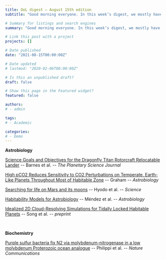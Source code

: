 ```yaml
---
title: OoL digest — August 15th edition
subtitle: "Good morning everyone. In this week’s digest, we mostly have papers in the field of astrobiology, plus one last paper in biochemistry. In astrobiology, Barnes presents the science goals of the upcoming Dragonfly mission that is planned to land on Titan in the mid-2030s, Graham demonstrates that high pCO$_2$ reduces the impact of CO$_2$ fluctuations throughout the habitable zone, Hyodo discusses the science goals of the upcoming Martian Moons eXploration mission, Méndez reviews habitability models relevant for astrobiology and Song presents a 2D cloud-resolving model for tidally locked planets around M and K dwarfs. Finally, in biochemistry Philippi investigates N$_2$ fixation in Proterozoic analogue conditions. Happy reading!"

# Summary for listings and search engines
summary: "Good morning everyone. In this week’s digest, we mostly have papers in the field of astrobiology, plus one last paper in biochemistry. In astrobiology, Barnes presents the science goals of the upcoming Dragonfly mission that is planned to land on Titan in the mid-2030s, Graham demonstrates that high pCO$_2$ reduces the impact of CO$_2$ fluctuations throughout the habitable zone, Hyodo discusses the science goals of the upcoming Martian Moons eXploration mission, Méndez reviews habitability models relevant for astrobiology and Song presents a 2D cloud-resolving model for tidally locked planets around M and K dwarfs. Finally, in biochemistry Philippi investigates N$_2$ fixation in Proterozoic analogue conditions. Happy reading!"

# Link this post with a project
projects: []

# Date published
date: "2021-08-15T00:00:00Z"

# Date updated
# lastmod: "2020-02-06T00:00:00Z"

# Is this an unpublished draft?
draft: false

# Show this page in the Featured widget?
featured: false

authors:
# - admin

tags:
# - Academic

categories:
# - Demo
---
```


**Astrobiology**

[Science Goals and Objectives for the Dragonfly Titan Rotorcraft Relocatable Lander](https://doi.org/10.3847/PSJ/abfdcf) -- Barnes et al. -- *The Planetary Science Journal*

[High pCO2 Reduces Sensitivity to CO2 Perturbations on Temperate, Earth-Like Planets Throughout Most of Habitable Zone](https://doi.org/10.1089/ast.2020.2411) -- Graham -- *Astrobiology*

[Searching for life on Mars and its moons](https://doi.org/10.1126/science.abj1512) -- Hyodo et al. -- *Science*

[Habitability Models for Astrobiology](https://doi.org/10.1089/ast.2020.2342) -- Méndez et al. -- *Astrobiology*

[Idealized 2D Cloud-Resolving Simulations for Tidally Locked Habitable Planets](http://arxiv.org/abs/2108.04143) -- Song et al. -- *preprint*

<br>

**Biochemistry**

[Purple sulfur bacteria fix N2 via molybdenum-nitrogenase in a low molybdenum Proterozoic ocean analogue](https://doi.org/10.1038/s41467-021-25000-z) -- Philippi et al. -- *Nature Communications*
